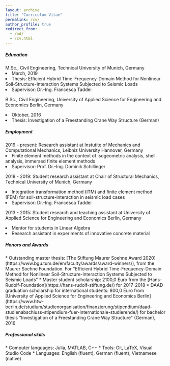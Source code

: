 ```yaml
---
layout: archive
title: "Curriculum Vitae"
permalink: /cv/
author_profile: true
redirect_from: 
  - /md/
  - /cv.html
---
```


<h5> <i class="si si-microsoftacademic"></i> Education</h5> 
M.Sc., Civil Engineering, Technical University of Munich, Germany
<div class="small">
  <li> March, 2019</li>
  <li> Thesis: Efficient Hybrid Time-Frequency-Domain Method for
Nonlinear Soil-Structure-Interaction Systems Subjected to Seismic Loads</li>
  <li> Supervisor: Dr.-Ing. Francesca Taddei</li>
</div>

B.Sc., Civil Engineering, University of Applied Science for Engineering and Economics Berlin, Germany
<div class="small">
  <li> Oktober, 2016</li>
  <li> Thesis: Investigation of a Freestanding Crane Way Structure (German)</li>
</div>


<h5> <i class="si si-googlesearchconsole"></i> Employment</h5> 
2019 - present: Research assistant at Instutite of Mechanics and Computational Mechanics, Leibniz University Hannover, Germany
<div class="small">
  <li> Finite element methods in the context of isogeometric analysis, shell analysis, immersed finite element methods</li>
  <li> Supervisor: Prof. Dr.-Ing. Dominik Schillinger</li>
</div>

2018 - 2019: Student research assistant at Chair of Structural Mechanics, Technical University of Munich, Germany
<div class="small">
  <li> Integration transformation method (ITM) and finite element method (FEM) for soil-structure-interaction in seismic load cases</li>
  <li> Supervisor: Dr.-Ing. Francesca Taddei</li>
</div>

2013 - 2015: Student research and teaching assistant at University of Applied Science for Engineering and Economics Berlin, Germany
<div class="small">
  <li> Mentor for students in Linear Algebra </li>
  <li> Research assistant in experiments of innovative concrete material</li>
</div>

<h5> <i class="si si-auth0"></i> Honors and Awards</h5> 
* Outstanding master thesis: [The Stiftung Maurer Soehne Award 2020](https://www.bgu.tum.de/en/faculty/awards/award-winners/), from the Maurer Soehne Foundation. For "Efficient Hybrid Time-Frequency-Domain Method for Nonlinear Soil-Structure-Interaction Systems Subjected to Seismic Loads"
* Master student scholarship: 2100,0 Euro from the [Hans-Rudolf-Foundation](https://hans-rudolf-stiftung.de/) for 2017-2018
* DAAD graduation scholarship for international students: 800,0 Euro from [University of Applied Science for Engineering and Economics Berlin](https://www.htw-berlin.de/studium/studienorganisation/finanzierung/stipendium/daad-studienabschluss-stipendium-fuer-internationale-studierende/) for bachelor thesis "Investigation of a Freestanding Crane Way Structure" (German), 2016

<h5> <i class="si si-semaphoreci"></i> Professional skills</h5> 
* Computer languages: Julia, MATLAB, C++
* Tools: Git, LaTeX, Visual Studio Code
* Languages: English (fluent), German (fluent), Vietnamese (native)

